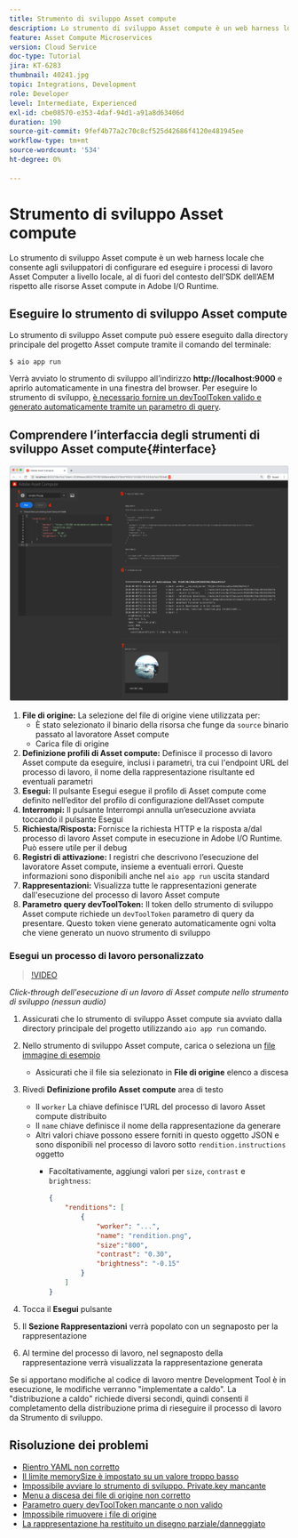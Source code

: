 ```yaml
---
title: Strumento di sviluppo Asset compute
description: Lo strumento di sviluppo Asset compute è un web harness locale che consente agli sviluppatori di configurare ed eseguire i processi di lavoro Asset Computer a livello locale, al di fuori del contesto dell’SDK dell’AEM rispetto alle risorse Asset compute in Adobe I/O Runtime.
feature: Asset Compute Microservices
version: Cloud Service
doc-type: Tutorial
jira: KT-6283
thumbnail: 40241.jpg
topic: Integrations, Development
role: Developer
level: Intermediate, Experienced
exl-id: cbe08570-e353-4daf-94d1-a91a8d63406d
duration: 190
source-git-commit: 9fef4b77a2c70c8cf525d42686f4120e481945ee
workflow-type: tm+mt
source-wordcount: '534'
ht-degree: 0%

---
```


# Strumento di sviluppo Asset compute

Lo strumento di sviluppo Asset compute è un web harness locale che consente agli sviluppatori di configurare ed eseguire i processi di lavoro Asset Computer a livello locale, al di fuori del contesto dell’SDK dell’AEM rispetto alle risorse Asset compute in Adobe I/O Runtime.

## Eseguire lo strumento di sviluppo Asset compute

Lo strumento di sviluppo Asset compute può essere eseguito dalla directory principale del progetto Asset compute tramite il comando del terminale:

```
$ aio app run
```

Verrà avviato lo strumento di sviluppo all’indirizzo __http://localhost:9000__ e aprirlo automaticamente in una finestra del browser. Per eseguire lo strumento di sviluppo, [è necessario fornire un devToolToken valido e generato automaticamente tramite un parametro di query](#troubleshooting__devtooltoken).

## Comprendere l’interfaccia degli strumenti di sviluppo Asset compute{#interface}

![Strumento di sviluppo Asset compute](./assets/development-tool/asset-compute-dev-tool.png)

1. __File di origine:__ La selezione del file di origine viene utilizzata per:
   + È stato selezionato il binario della risorsa che funge da `source` binario passato al lavoratore Asset compute
   + Carica file di origine
1. __Definizione profili di Asset compute:__ Definisce il processo di lavoro Asset compute da eseguire, inclusi i parametri, tra cui l&#39;endpoint URL del processo di lavoro, il nome della rappresentazione risultante ed eventuali parametri
1. __Esegui:__ Il pulsante Esegui esegue il profilo di Asset compute come definito nell’editor del profilo di configurazione dell’Asset compute
1. __Interrompi:__ Il pulsante Interrompi annulla un’esecuzione avviata toccando il pulsante Esegui
1. __Richiesta/Risposta:__ Fornisce la richiesta HTTP e la risposta a/dal processo di lavoro Asset compute in esecuzione in Adobe I/O Runtime. Può essere utile per il debug
1. __Registri di attivazione:__ I registri che descrivono l’esecuzione del lavoratore Asset compute, insieme a eventuali errori. Queste informazioni sono disponibili anche nel `aio app run` uscita standard
1. __Rappresentazioni:__ Visualizza tutte le rappresentazioni generate dall&#39;esecuzione del processo di lavoro Asset compute
1. __Parametro query devToolToken:__ Il token dello strumento di sviluppo Asset compute richiede un `devToolToken` parametro di query da presentare. Questo token viene generato automaticamente ogni volta che viene generato un nuovo strumento di sviluppo

### Esegui un processo di lavoro personalizzato

>[!VIDEO](https://video.tv.adobe.com/v/40241?quality=12&learn=on)

_Click-through dell&#39;esecuzione di un lavoro di Asset compute nello strumento di sviluppo (nessun audio)_

1. Assicurati che lo strumento di sviluppo Asset compute sia avviato dalla directory principale del progetto utilizzando `aio app run` comando.
1. Nello strumento di sviluppo Asset compute, carica o seleziona un [file immagine di esempio](../assets/samples/sample-file.jpg)
   + Assicurati che il file sia selezionato in __File di origine__ elenco a discesa
1. Rivedi __Definizione profilo Asset compute__ area di testo
   + Il `worker` La chiave definisce l’URL del processo di lavoro Asset compute distribuito
   + Il `name` chiave definisce il nome della rappresentazione da generare
   + Altri valori chiave possono essere forniti in questo oggetto JSON e sono disponibili nel processo di lavoro sotto `rendition.instructions` oggetto
      + Facoltativamente, aggiungi valori per `size`, `contrast` e `brightness`:

        ```json
        {
            "renditions": [
                {
                    "worker": "...",
                    "name": "rendition.png",
                    "size":"800",
                    "contrast": "0.30",
                    "brightness": "-0.15"
                }
            ]
        }
        ```

1. Tocca il __Esegui__ pulsante
1. Il __Sezione Rappresentazioni__ verrà popolato con un segnaposto per la rappresentazione
1. Al termine del processo di lavoro, nel segnaposto della rappresentazione verrà visualizzata la rappresentazione generata

Se si apportano modifiche al codice di lavoro mentre Development Tool è in esecuzione, le modifiche verranno &quot;implementate a caldo&quot;. La &quot;distribuzione a caldo&quot; richiede diversi secondi, quindi consenti il completamento della distribuzione prima di rieseguire il processo di lavoro da Strumento di sviluppo.

## Risoluzione dei problemi

+ [Rientro YAML non corretto](../troubleshooting.md#incorrect-yaml-indentation)
+ [Il limite memorySize è impostato su un valore troppo basso](../troubleshooting.md#memorysize-limit-is-set-too-low)
+ [Impossibile avviare lo strumento di sviluppo. Private.key mancante](../troubleshooting.md#missing-private-key)
+ [Menu a discesa dei file di origine non corretto](../troubleshooting.md#source-files-dropdown-incorrect)
+ [Parametro query devToolToken mancante o non valido](../troubleshooting.md#missing-or-invalid-devtooltoken-query-parameter)
+ [Impossibile rimuovere i file di origine](../troubleshooting.md#unable-to-remove-source-files)
+ [La rappresentazione ha restituito un disegno parziale/danneggiato](../troubleshooting.md#rendition-returned-partially-drawn-or-corrupt)
